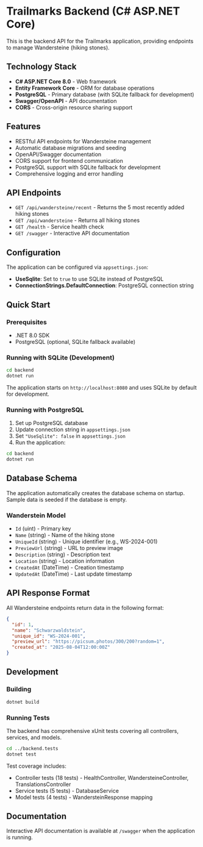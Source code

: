 # Trailmarks Backend (C# ASP.NET Core)

This is the backend API for the Trailmarks application, providing endpoints to manage Wandersteine (hiking stones).

## Technology Stack

- **C# ASP.NET Core 8.0** - Web framework
- **Entity Framework Core** - ORM for database operations
- **PostgreSQL** - Primary database (with SQLite fallback for development)
- **Swagger/OpenAPI** - API documentation
- **CORS** - Cross-origin resource sharing support

## Features

- RESTful API endpoints for Wandersteine management
- Automatic database migrations and seeding
- OpenAPI/Swagger documentation
- CORS support for frontend communication
- PostgreSQL support with SQLite fallback for development
- Comprehensive logging and error handling

## API Endpoints

- `GET /api/wandersteine/recent` - Returns the 5 most recently added hiking stones
- `GET /api/wandersteine` - Returns all hiking stones
- `GET /health` - Service health check
- `GET /swagger` - Interactive API documentation

## Configuration

The application can be configured via `appsettings.json`:

- **UseSqlite**: Set to `true` to use SQLite instead of PostgreSQL
- **ConnectionStrings.DefaultConnection**: PostgreSQL connection string

## Quick Start

### Prerequisites

- .NET 8.0 SDK
- PostgreSQL (optional, SQLite fallback available)

### Running with SQLite (Development)

```bash
cd backend
dotnet run
```

The application starts on `http://localhost:8080` and uses SQLite by default for development.

### Running with PostgreSQL

1. Set up PostgreSQL database
2. Update connection string in `appsettings.json`
3. Set `"UseSqlite": false` in `appsettings.json`
4. Run the application:

```bash
cd backend
dotnet run
```

## Database Schema

The application automatically creates the database schema on startup. Sample data is seeded if the database is empty.

### Wanderstein Model

- `Id` (uint) - Primary key
- `Name` (string) - Name of the hiking stone
- `UniqueId` (string) - Unique identifier (e.g., WS-2024-001)
- `PreviewUrl` (string) - URL to preview image
- `Description` (string) - Description text
- `Location` (string) - Location information
- `CreatedAt` (DateTime) - Creation timestamp
- `UpdatedAt` (DateTime) - Last update timestamp

## API Response Format

All Wandersteine endpoints return data in the following format:

```json
{
  "id": 1,
  "name": "Schwarzwaldstein",
  "unique_id": "WS-2024-001",
  "preview_url": "https://picsum.photos/300/200?random=1",
  "created_at": "2025-08-04T12:00:00Z"
}
```

## Development

### Building

```bash
dotnet build
```

### Running Tests

The backend has comprehensive xUnit tests covering all controllers, services, and models.

```bash
cd ../backend.tests
dotnet test
```

Test coverage includes:
- Controller tests (18 tests) - HealthController, WandersteineController, TranslationsController
- Service tests (5 tests) - DatabaseService
- Model tests (4 tests) - WandersteinResponse mapping

## Documentation

Interactive API documentation is available at `/swagger` when the application is running.